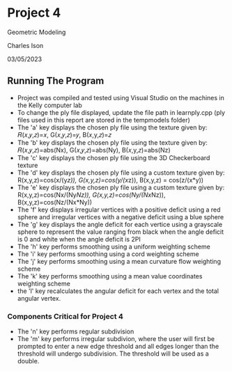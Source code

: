 # Project 4
Geometric Modeling

Charles Ison  

03/05/2023

## Running The Program
* Project was compiled and tested using Visual Studio on the machines in the Kelly computer lab  
* To change the ply file displayed, update the file path in learnply.cpp (ply files used in this report are stored in the tempmodels folder)
* The 'a' key displays the chosen ply file using the texture given by: 𝑅(𝑥,𝑦,𝑧)=𝑥, G(𝑥,𝑦,𝑧)=𝑦, B(𝑥,y,𝑧)=𝑧
* The 'b' key displays the chosen ply file using the texture given by: 𝑅(𝑥,𝑦,𝑧)=abs(Nx), G(𝑥,𝑦,𝑧)=abs(Ny), B(𝑥,y,𝑧)=abs(Nz)
* The 'c' key displays the chosen ply file using the 3D Checkerboard texture
* The 'd' key displays the chosen ply file using a custom texture given by: R(x,y,z)=cos(x/(y*z)), G(x,y,z)=cos(y/(x*z)), B(x,y,z) = cos(z/(x*y))
* The 'e' key displays the chosen ply file using a custom texture given by: R(x,y,z)=cos(Nx/(Ny*Nz)), G(x,y,z)=cos(Ny/(Nx*Nz)), B(x,y,z)=cos(Nz/(Nx*Ny))
* The 'f' key displays irregular vertices with a positive deficit using a red sphere and irregular vertices with a negative deficit using a blue sphere
* The 'g' key displays the angle deficit for each vertice using a grayscale sphere to represent the value ranging from black when the angle deficit is 0 and white when the angle deficit is 2PI
* The 'h' key performs smoothing using a uniform weighting scheme
* The 'i' key performs smoothing using a cord weighting scheme
* The 'j' key performs smoothing using a mean curvature flow weighting scheme
* The 'k' key performs smoothing using a mean value coordinates weighting scheme
* the 'l' key recalculates the angular deficit for each vertex and the total angular vertex.

### Components Critical for Project 4
* The 'n' key performs regular subdivision
* The 'm' key performs irregular subdivion, where the user will first be prompted to enter a new edge threshold and all edges longer than the threshold will undergo subdivision. The threshold will be used as a double.
